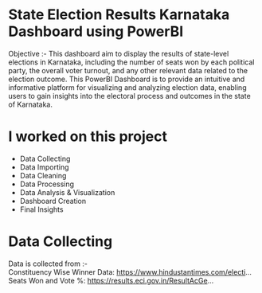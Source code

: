 # State Election Results Karnataka Dashboard using PowerBI
Objective :- This dashboard aim to display the results of state-level elections in Karnataka, including the number of seats won by each political party, 
the overall voter turnout, and any other relevant data related to the election outcome.
This PowerBI Dashboard is to provide an intuitive and informative platform for visualizing and analyzing 
election data, enabling users to gain insights into the electoral process and outcomes in the state of Karnataka.

# I worked on this project 
* Data Collecting
* Data Importing
* Data Cleaning
* Data Processing
* Data Analysis & Visualization
* Dashboard Creation
* Final Insights

# Data Collecting 
Data is collected from :-  
Constituency Wise Winner Data: https://www.hindustantimes.com/electi... 
Seats Won and Vote %: https://results.eci.gov.in/ResultAcGe...
